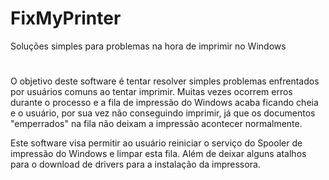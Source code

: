 # FixMyPrinter
Soluções simples para problemas na hora de imprimir no Windows
#
O objetivo deste software é tentar resolver simples problemas enfrentados por usuários comuns ao tentar imprimir.
Muitas vezes ocorrem erros durante o processo e a fila de impressão do Windows acaba ficando cheia e o usuário,
por sua vez não conseguindo imprimir, já que os documentos "emperrados" na fila não deixam a impressão acontecer normalmente.

Este software visa permitir ao usuário reiniciar o serviço do Spooler de impressão do Windows e limpar esta fila.
Além de deixar alguns atalhos para o download de drivers para a instalação da impressora.
